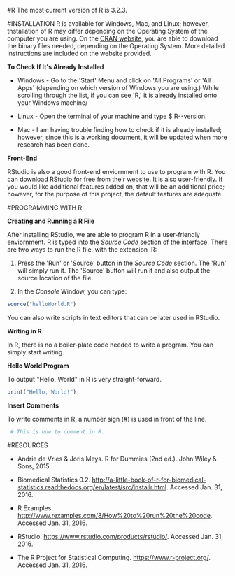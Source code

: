 #R
The most current version of R is 3.2.3. 

#INSTALLATION
R is available for Windows, Mac, and Linux; however, tnstallation of R may differ depending on the Operating System of the computer you are using. On the [CRAN website](https://cran.r-project.org/), you are able to download the binary files needed, depending on the Operating System. More detailed instructions are included on the website provided.

**To Check If It's Already Installed**

* Windows - Go to the 'Start' Menu and click on 'All Programs' or 'All Apps' (depending on which version of Windows you are using.) While scrolling through the list, if you can see 'R,' it is already installed onto your Windows machine/

* Linux - Open the terminal of your machine and type $ R--version.

* Mac - I am having trouble finding how to check if it is already installed; however, since this is a working document, it will be updated when more research has been done.

**Front-End**

RStudio is also a good front-end enviornment to use to program with R. You can download RStudio for free from their [website](https://www.rstudio.com/products/rstudio/). It is also user-friendly. If you would like additional features added on, that will be an additional price; however, for the purpose of this project, the default features are adequate. 

#PROGRAMMING WITH R

**Creating and Running a R File**

After installing RStudio, we are able to program R in a user-friendly enviornment. R is typed into the *Source Code* section of the interface. There are two ways to run the R file, with the extension .R:

1. Press the 'Run' or 'Source' button in the *Source Code* section. The 'Run' will simply run it. The 'Source' button will run it and also output the source location of the file.

2. In the *Console* Window, you can type:
```R  
source("helloWorld.R")
```

You can also write scripts in text editors that can be later used in RStudio. 

**Writing in R**

In R, there is no a boiler-plate code needed to write a program. You can simply start writing.

**Hello World Program**

To output "Hello, World" in R is very straight-forward.
```R
print("Hello, World!")
```
**Insert Comments**

To write comments in R, a number sign (#) is used in front of the line.
```R
 # This is how to comment in R.
 ```
 
#RESOURCES

* Andrie de Vries & Joris Meys. R for Dummies (2nd ed.). John Wiley & Sons, 2015.

* Biomedical Statistics 0.2. http://a-little-book-of-r-for-biomedical-statistics.readthedocs.org/en/latest/src/installr.html. Accessed Jan. 31, 2016.

* R Examples. http://www.rexamples.com/8/How%20to%20run%20the%20code. Accessed Jan. 31, 2016.

* RStudio. https://www.rstudio.com/products/rstudio/. Accessed Jan. 31, 2016.

* The R Project for Statistical Computing. https://www.r-project.org/. Accessed Jan. 31, 2016.
